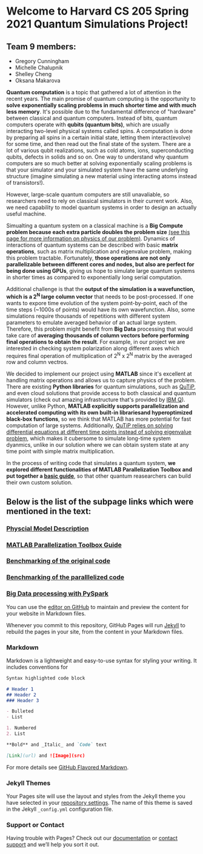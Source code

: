 # Welcome to Harvard CS 205 Spring 2021 Quantum Simulations Project!

## Team 9 members:
- Gregory Cunningham
- Michelle Chalupnik
- Shelley Cheng
- Oksana Makarova

**Quantum computation** is a topic that gathered a lot of attention in the recent years. The main promise of quantum computing is the opportunity to **solve exponentially scaling problems in much shorter time and with much less memory**. It's possible due to the fundamental difference of "hardware" between classical and quantum computers. Instead of bits, quantum computers operate with **qubits (quantum bits)**, which are usually interacting two-level physical systems called spins. A computation is done by preparing all spins in a certain initial state, letting them interact(evolve) for some time, and then read out the final state of the system. There are a lot of various qubit realizations, such as cold atoms, ions, superconducting qubits, defects in solids and so on. One way to understand why quantum computers are so much better at solving exponentially scaling problems is that your simulator and your simulated system have the same underlying structure (imagine simulating a new material using interacting atoms instead of transistors!).

However, large-scale quantum computers are still unavaliable, so researchers need to rely on classical simulators in their current work. Also, we need capability to model quantum systems in order to design an actually useful machine. 

Simualting a quantum system on a classical machine is a **Big Compute problem because each extra particle doubles the problem size** [(see this page for more information on physics of our problem)](https://oksana-makarova.github.io/CS205-QuantumSimulations/Model_Description). Dynamics of interactions of quantum systems can be described with basic **matrix operations**, such as matrix multiplication and eigenvalue problem, making this problem tractable. Fortunately, **those operations are not only parallelizable between different cores and nodes, but also are perfect for being done using GPUs**, giving us hope to simulate large quantum systems in shorter times as compared to exponentially long serial computation.

Additional challenge is that the **output of the simulation is a wavefunction, which is a 2<sup>N</sup> large column vector** that needs to be post-processed. If one wants to expore time evolution of the system point-by-point, each of the time steps (~1000s of points) would have its own wavefunction. Also, some simulations require thousands of repetitions with different system parameters to emulate averaged behavior of an actual large system. Therefore, this problem might benefit from **Big Data** processing that would take care of **averaging thousands of column vectors before performing final operations to obtain the result**. For example, in our project we are interested in checking system polarization along different axes which requires final operation of multiplication of 2<sup>N</sup> x 2<sup>N</sup> matrix by the averaged row and column vectros. 

We decided to implement our project using **MATLAB** since it's excellent at handling matrix operations and allows us to capture physics of the problem. There are existing **Python libraries** for quantum simulations, such as [QuTiP](http://qutip.org/), and even cloud solutions that provide access to both classical and quantum simulators (check out amazing infrastructure that's provided by [IBM Q](https://www.ibm.com/quantum-computing/)). However, unlike Python, **MATLAB explicitly supports parallelization and accelerated computing with its own built-in librariesand hyperoptimized black-box functions**, so we think that MATLAB has more potential for fast computation of large systems. Additionally, [QuTiP relies on solving differential equations at different time points instead of solving eigenvalue problem](http://qutip.org/docs/3.1.0/guide/dynamics/dynamics-master.html), which makes it cubersome to simulate long-time system dyanmics, unlike in our solution where we can obtain system state at any time point with simple matrix multiplication.

In the process of writing code that simulates a quantum system, **we explored different functionalities of MATLAB Parallelization Toolbox and put together a [basic guide](https://oksana-makarova.github.io/CS205-QuantumSimulations/matlab_guide)**, so that other quantum reasearchers can build their own custom solution. 


## Below is the list of the subpage links which were mentioned in the text:

### [Physcial Model Description](https://oksana-makarova.github.io/CS205-QuantumSimulations/Model_Description)
### [MATLAB Parallelization Toolbox Guide](https://oksana-makarova.github.io/CS205-QuantumSimulations/matlab_guide)
### [Benchmarking of the original code](https://oksana-makarova.github.io/CS205-QuantumSimulations/serial_code)
### [Benchmarking of the paralllelized code]()
### [Big Data processing with PySpark]()


You can use the [editor on GitHub](https://github.com/oksana-makarova/CS205-QuantumSimulations/edit/om/docs/index.md) to maintain and preview the content for your website in Markdown files.

Whenever you commit to this repository, GitHub Pages will run [Jekyll](https://jekyllrb.com/) to rebuild the pages in your site, from the content in your Markdown files.

### Markdown

Markdown is a lightweight and easy-to-use syntax for styling your writing. It includes conventions for

```markdown
Syntax highlighted code block

# Header 1
## Header 2
### Header 3

- Bulleted
- List

1. Numbered
2. List

**Bold** and _Italic_ and `Code` text

[Link](url) and ![Image](src)
```

For more details see [GitHub Flavored Markdown](https://guides.github.com/features/mastering-markdown/).

### Jekyll Themes

Your Pages site will use the layout and styles from the Jekyll theme you have selected in your [repository settings](https://github.com/oksana-makarova/CS205-QuantumSimulations/settings/pages). The name of this theme is saved in the Jekyll `_config.yml` configuration file.

### Support or Contact

Having trouble with Pages? Check out our [documentation](https://docs.github.com/categories/github-pages-basics/) or [contact support](https://support.github.com/contact) and we’ll help you sort it out.
